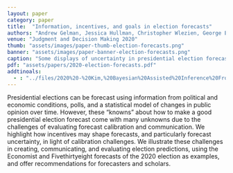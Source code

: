 ```yaml
---
layout: paper
category: paper
title:  "Information, incentives, and goals in election forecasts"
authors: "Andrew Gelman, Jessica Hullman, Christopher Wlezien, George Elliott Morris"
venue: "Judgment and Decision Making 2020"
thumb: "assets/images/paper-thumb-election-forecasts.png"
banner: "assets/images/paper-banner-election-forecasts.png"
caption: "Some displays of uncertainty in presidential election forecasts. Top row: 2016 election needle from the New York Times and map icon array from Fivethirtyeight in 2020. Bottom row: time series of probabilities from Fivethirtyeight in 2012 and their dot distribution in 2020. No single visualization captures all aspects of uncertainty, but a set of thoughtful graphics can help readers grasp uncertainty and learn about model assumptions over time."
pdf: "assets/papers/2020-election-forecasts.pdf"
addtinoals:
  - : "../files/2020%20-%20Kim,%20Bayesian%20Assisted%20Inference%20From%20Visualised%20Data.pdf"
---
```


<!-- abstract -->
<p>Presidential elections can be forecast using information from political and economic conditions, polls, and a statistical model of changes in public opinion over time. However, these “knowns” about how to make a good presidential election forecast come with many unknowns due to the challenges of evaluating forecast calibration and communication. We highlight how incentives may shape forecasts, and particularly forecast uncertainty, in light of calibration challenges. We illustrate these challenges in creating, communicating, and evaluating election predictions, using the Economist and Fivethirtyeight forecasts of the 2020 election as examples, and offer recommendations for forecasters and scholars.</p>


